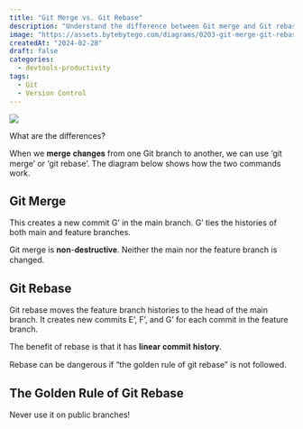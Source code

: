 ```yaml
---
title: "Git Merge vs. Git Rebase"
description: "Understand the difference between Git merge and Git rebase commands."
image: "https://assets.bytebytego.com/diagrams/0203-git-merge-git-rebase.jpg"
createdAt: "2024-02-28"
draft: false
categories:
  - devtools-productivity
tags:
  - Git
  - Version Control
---
```


![](https://assets.bytebytego.com/diagrams/0203-git-merge-git-rebase.jpg)

What are the differences?

When we 𝐦𝐞𝐫𝐠𝐞 𝐜𝐡𝐚𝐧𝐠𝐞𝐬 from one Git branch to another, we can use ‘git merge’ or ‘git rebase’. The diagram below shows how the two commands work.

## Git Merge

This creates a new commit G’ in the main branch. G’ ties the histories of both main and feature branches.

Git merge is 𝐧𝐨𝐧-𝐝𝐞𝐬𝐭𝐫𝐮𝐜𝐭𝐢𝐯𝐞. Neither the main nor the feature branch is changed.

## Git Rebase

Git rebase moves the feature branch histories to the head of the main branch. It creates new commits E’, F’, and G’ for each commit in the feature branch.

The benefit of rebase is that it has 𝐥𝐢𝐧𝐞𝐚𝐫 𝐜𝐨𝐦𝐦𝐢𝐭 𝐡𝐢𝐬𝐭𝐨𝐫𝐲.

Rebase can be dangerous if “the golden rule of git rebase” is not followed.

## The Golden Rule of Git Rebase

Never use it on public branches!
